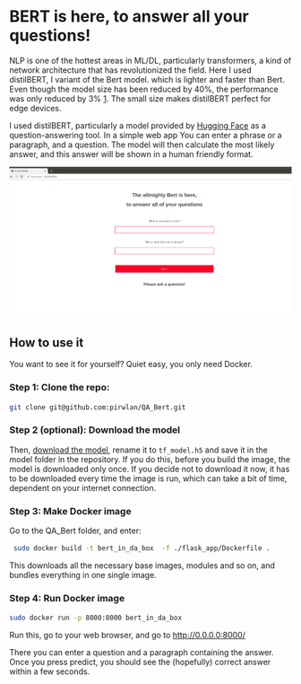 # BERT is here, to answer all your questions!

NLP is one of the hottest areas in ML/DL, particularly transformers, a kind of network architecture that has revolutionized the field. Here I used distilBERT, I variant of the Bert model. which is lighter and faster than Bert. Even though the model size has been reduced by 40%, the performance was only reduced by 3% [1](https://arxiv.org/abs/1910.01108). The small size makes distilBERT perfect for edge devices. 

I used distilBERT, particularly a model provided by [Hugging Face](https://huggingface.co/) as a question-answering tool. In a simple web app You can enter a phrase or a paragraph, and a question. The model will then calculate the most likely answer, and this answer will be shown in a human friendly format. 



![webapp](img/img.png 'webapp')





## How to use it

You want to see it for yourself? Quiet easy, you only need Docker. 

### Step 1: Clone the repo:

 ```bash
git clone git@github.com:pirwlan/QA_Bert.git
 ```



### Step 2 (optional): Download the model

Then, [download the model](https://cdn.huggingface.co/distilbert-base-cased-distilled-squad-tf_model.h5), rename it to `tf_model.h5` and save it in the model folder in the repository. If you do this, before you build the image, the model is downloaded only once. If you decide not to download it now, it has to be downloaded every time the image is run, which can take a bit of time, dependent on your internet connection. 



### Step 3: Make Docker image

Go to the QA_Bert folder, and enter:

```bash
 sudo docker build -t bert_in_da_box  -f ./flask_app/Dockerfile .
```

This downloads all the necessary base images, modules and so on, and bundles everything in one single image.



### Step 4: Run Docker image

```bash
sudo docker run -p 8000:8000 bert_in_da_box
```

Run this, go to your web browser, and go to http://0.0.0.0:8000/

There you can enter a question and a paragraph containing the answer. Once you press predict, you should see the (hopefully) correct answer within a few seconds.

## 
